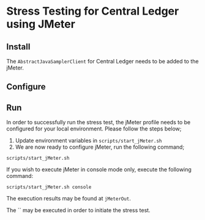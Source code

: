 # Stress Testing for Central Ledger using JMeter

## Install

The `AbstractJavaSamplerClient` for Central Ledger needs to be added to the jMeter.

## Configure



## Run

In order to successfully run the stress test, the jMeter profile needs to be configured for your 
local environment. Please follow the steps below;
1. Update environment variables in `scripts/start_jMeter.sh`
2. We are now ready to configure jMeter, run the following command;
```shell
scripts/start_jMeter.sh
```

If you wish to execute jMeter in console mode only, execute the following command:
```shell
scripts/start_jMeter.sh console
```
The execution results may be found at `jMeterOut`.


The `` may be executed in order to initiate the stress test. 
